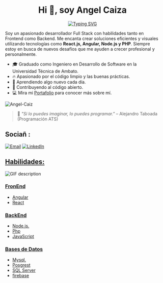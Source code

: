 <h1 align="center">Hi 👋, soy Angel Caiza</h1>

<p align="center">
  <a href="https://git.io/typing-svg">
    <img src="https://readme-typing-svg.demolab.com?font=Fira+Code&weight=500&size=22&pause=1000&color=FC6C85&center=true&vCenter=true&width=435&lines=Desarrollador+Full+Stack;Frontend+%2B+Backend;Apasionado+por+el+c%C3%B3digo+limpio+%F0%9F%92%AA" alt="Typing SVG" />
  </a>
</p>

<!--Start Intro-->               
<p align="left">
  Soy un apasionado desarrollador Full Stack con habilidades tanto en Frontend como Backend. Me encanta crear soluciones eficientes y visuales utilizando tecnologías como <strong>React.js, Angular, Node.js y PHP</strong>. Siempre estoy en busca de nuevos desafíos que me ayuden a crecer profesional y personalmente.
</p>

- 🎓 Graduado como Ingeniero en Desarrollo de Software en la Universidad Técnica de Ambato.
- 🔥 Apasionado por el código limpio y las buenas prácticas.  
- 🌱 Aprendiendo algo nuevo cada día.  
- 💪 Contribuyendo al código abierto.    
- 💻 Mira mi [Portafolio](https://portafolio-steel-omega.vercel.app/) para conocer más sobre mí.


<!--End Intro-->

<!--Profile Count Badge-->
<p align="left">
  <img src="https://komarev.com/ghpvc/?username=Angel-Caiz&label=Profile%20views&color=770677&style=for-the-badge&logo=star" alt="Angel-Caiz" />
</p>

> 🚀 *"Si lo puedes imaginar, lo puedes programar."* – Alejandro Taboada (Programación ATS)

##  Sociañ :
<a href="mailto:acaiza0272@gmail.com"><img alt="Email" src=""></a>
<a href=""><img alt="LinkedIn" src="">

## Habilidades:
<picture>
  <source media="(prefers-color-scheme: dark)" srcset="./Skills_Animation_Dark.gif">
  <source media="(prefers-color-scheme: light)" srcset="./Skills_Animation_White.gif">
  <img align="left" alt="GIF description" src="./Skills_Animation_White.gif">
</picture>
<br />
<h3 align="left">FronEnd</h3>
 <ul align="left">
  <li>Angular</li>
   <li>React</li>
</ul>
<h3 align="left">BackEnd</h3>
 <ul align="left">
  <li>Node.js.</li>
  <li>Php</li>
   <li>JavaScript</li>
</ul>
<h3 align="left">Bases de Datos</h3>
 <ul align="left">
  <li>Mysql.</li>
   <li>Posgrest</li>
  <li>SQL Server</li>
   <li>firebase</li>
</ul>
<br />
<br />
<br />
<br />

